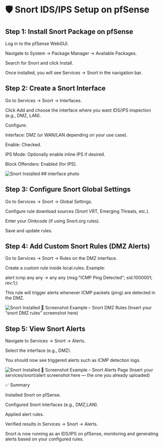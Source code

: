 # 🛡️ Snort IDS/IPS Setup on pfSense

## Step 1: Install Snort Package on pfSense

Log in to the pfSense WebGUI.

Navigate to System → Package Manager → Available Packages.

Search for Snort and click Install.

Once installed, you will see Services → Snort in the navigation bar.

## Step 2: Create a Snort Interface

Go to Services → Snort → Interfaces.

Click Add and choose the interface where you want IDS/IPS inspection (e.g., DMZ, LAN).

Configure:

Interface: DMZ (or WAN/LAN depending on your use case).

Enable: Checked.

IPS Mode: Optionally enable inline IPS if desired.

Block Offenders: Enabled (for IPS).

![Snort Installed](https://github.com/keepwatch0n/cybersecurity-simulation-lab/blob/master/Snort/images/Screenshot%202025-08-11%20144511.png) ## interface photo

## Step 3: Configure Snort Global Settings

Go to Services → Snort → Global Settings.

Configure rule download sources (Snort VRT, Emerging Threats, etc.).

Enter your Oinkcode (if using Snort.org rules).

Save and update rules.

## Step 4: Add Custom Snort Rules (DMZ Alerts)

Go to Services → Snort → Rules on the DMZ interface.

Create a custom rule inside local.rules. Example:

alert icmp any any -> any any (msg:"ICMP Ping Detected"; sid:1000001; rev:1;)


This rule will trigger alerts whenever ICMP packets (ping) are detected in the DMZ.

![Snort Installed](https://github.com/keepwatch0n/cybersecurity-simulation-lab/blob/master/Snort/images/Screenshot%202025-08-11%20144511.png)
📸 Screenshot Example – Snort DMZ Rules
(Insert your “snort DMZ rules” screenshot here)

## Step 5: View Snort Alerts

Navigate to Services → Snort → Alerts.

Select the interface (e.g., DMZ).

You should now see triggered alerts such as ICMP detection logs.

![Snort Installed](https://github.com/keepwatch0n/cybersecurity-simulation-lab/blob/master/Snort/images/Screenshot%202025-08-11%20144511.png)
📸 Screenshot Example – Snort Alerts Page
(Insert your services/snort/alert screenshot here — the one you already uploaded)

✅ Summary

Installed Snort on pfSense.

Configured Snort interfaces (e.g., DMZ,LAN).

Applied alert rules.

Verified results in Services → Snort → Alerts.

Snort is now running as an IDS/IPS on pfSense, monitoring and generating alerts based on your configured rules.
